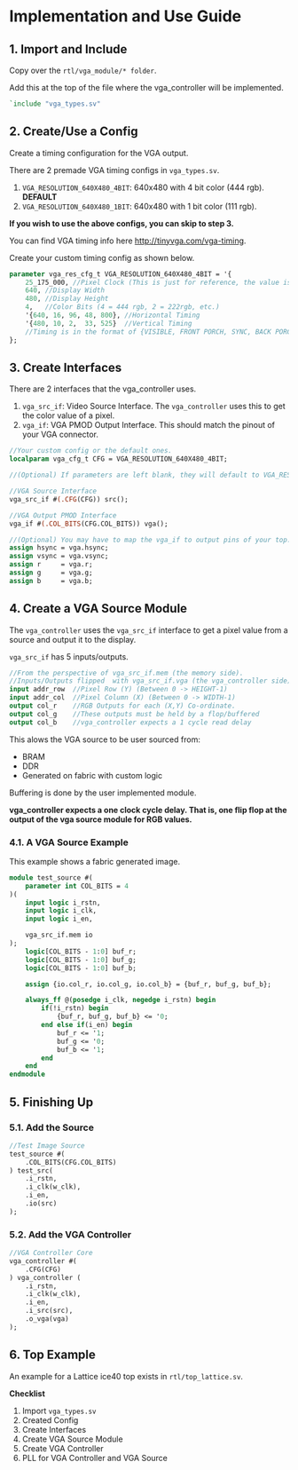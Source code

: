 # Implementation and Use Guide

## 1. Import and Include

Copy over the `rtl/vga_module/* folder`.

Add this at the top of the file where the vga_controller will be implemented.

```sv
`include "vga_types.sv"
```

## 2. Create/Use a Config

Create a timing configuration for the VGA output.

There are 2 premade VGA timing configs in `vga_types.sv`.

1) `VGA_RESOLUTION_640X480_4BIT`: 640x480 with 4 bit color (444 rgb). **DEFAULT**
2) `VGA_RESOLUTION_640X480_1BIT`: 640x480 with 1 bit color (111 rgb).

**If you wish to use the above configs, you can skip to step 3.**

You can find VGA timing info here http://tinyvga.com/vga-timing.

Create your custom timing config as shown below. 

```sv
parameter vga_res_cfg_t VGA_RESOLUTION_640X480_4BIT = '{
    25_175_000, //Pixel Clock (This is just for reference, the value is unused)
    640, //Display Width
    480, //Display Height
    4,   //Color Bits (4 = 444 rgb, 2 = 222rgb, etc.)
    '{640, 16, 96, 48, 800}, //Horizontal Timing
    '{480, 10, 2,  33, 525}  //Vertical Timing
    //Timing is in the format of {VISIBLE, FRONT PORCH, SYNC, BACK PORCH, TOTAL}
};
```

## 3. Create Interfaces

There are 2 interfaces that the vga_controller uses.

1) `vga_src_if`: Video Source Interface. The `vga_controller` uses this to get the color value of a pixel.
2) `vga_if`: VGA PMOD Output Interface. This should match the pinout of your VGA connector.

```sv
//Your custom config or the default ones.
localparam vga_cfg_t CFG = VGA_RESOLUTION_640X480_4BIT;

//(Optional) If parameters are left blank, they will default to VGA_RESOLUTION_640x480_4BIT.

//VGA Source Interface
vga_src_if #(.CFG(CFG)) src();

//VGA Output PMOD Interface
vga_if #(.COL_BITS(CFG.COL_BITS)) vga();

//(Optional) You may have to map the vga_if to output pins of your top.
assign hsync = vga.hsync;
assign vsync = vga.vsync;
assign r     = vga.r;
assign g     = vga.g;
assign b     = vga.b;
```

## 4. Create a VGA Source Module

The `vga_controller` uses the `vga_src_if` interface to get a pixel value from a source and output it to the display. 

`vga_src_if` has 5 inputs/outputs.

```sv
//From the perspective of vga_src_if.mem (the memory side).
//Inputs/Outputs flipped  with vga_src_if.vga (the vga_controller side).
input addr_row  //Pixel Row (Y) (Between 0 -> HEIGHT-1)
input addr_col  //Pixel Column (X) (Between 0 -> WIDTH-1)
output col_r    //RGB Outputs for each (X,Y) Co-ordinate.
output col_g    //These outputs must be held by a flop/buffered
output col_b    //vga_controller expects a 1 cycle read delay
```

This alows the VGA source to be user sourced from:
- BRAM
- DDR
- Generated on fabric with custom logic

Buffering is done by the user implemented module.

**vga_controller expects a one clock cycle delay. That is, one flip flop at the output of the vga source module for RGB values.**

### 4.1. A VGA Source Example

This example shows a fabric generated image.

```sv
module test_source #(
    parameter int COL_BITS = 4
)(
    input logic i_rstn,
    input logic i_clk,
    input logic i_en,

    vga_src_if.mem io
);
    logic[COL_BITS - 1:0] buf_r;
    logic[COL_BITS - 1:0] buf_g;
    logic[COL_BITS - 1:0] buf_b;

    assign {io.col_r, io.col_g, io.col_b} = {buf_r, buf_g, buf_b};

    always_ff @(posedge i_clk, negedge i_rstn) begin
        if(!i_rstn) begin
            {buf_r, buf_g, buf_b} <= '0;
        end else if(i_en) begin
            buf_r <= '1;
            buf_g <= '0;
            buf_b <= '1;
        end
    end
endmodule
```

## 5. Finishing Up

### 5.1. Add the Source
```sv
//Test Image Source
test_source #(
    .COL_BITS(CFG.COL_BITS)
) test_src(
    .i_rstn,
    .i_clk(w_clk),
    .i_en,
    .io(src)
);
```
### 5.2. Add the VGA Controller
```sv
//VGA Controller Core
vga_controller #(
    .CFG(CFG)
) vga_controller (
    .i_rstn,
    .i_clk(w_clk),
    .i_en,
    .i_src(src),
    .o_vga(vga)
);
```

## 6. Top Example

An example for a Lattice ice40 top exists in `rtl/top_lattice.sv`.

**Checklist**

1) Import `vga_types.sv`
2) Created Config
3) Create Interfaces
4) Create VGA Source Module
5) Create VGA Controller
6) PLL for VGA Controller and VGA Source